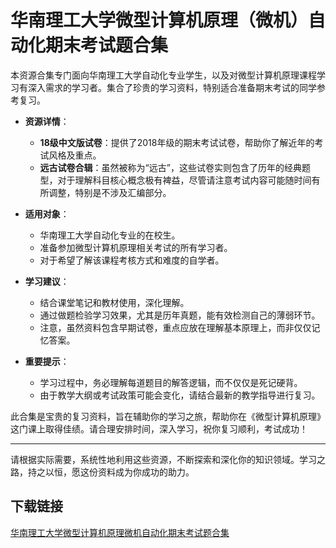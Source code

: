 # 华南理工大学微型计算机原理（微机）自动化期末考试题合集

本资源合集专门面向华南理工大学自动化专业学生，以及对微型计算机原理课程学习有深入需求的学习者。集合了珍贵的学习资料，特别适合准备期末考试的同学参考复习。

- **资源详情**：
  - **18级中文版试卷**：提供了2018年级的期末考试试卷，帮助你了解近年的考试风格及重点。
  - **远古试卷合辑**：虽然被称为“远古”，这些试卷实则包含了历年的经典题型，对于理解科目核心概念极有裨益，尽管请注意考试内容可能随时间有所调整，特别是不涉及汇编部分。

- **适用对象**：
  - 华南理工大学自动化专业的在校生。
  - 准备参加微型计算机原理相关考试的所有学习者。
  - 对于希望了解该课程考核方式和难度的自学者。

- **学习建议**：
  - 结合课堂笔记和教材使用，深化理解。
  - 通过做题检验学习效果，尤其是历年真题，能有效检测自己的薄弱环节。
  - 注意，虽然资料包含早期试卷，重点应放在理解基本原理上，而非仅仅记忆答案。

- **重要提示**：
  - 学习过程中，务必理解每道题目的解答逻辑，而不仅仅是死记硬背。
  - 由于教学大纲或考试政策可能会变化，请结合最新的教学指导进行复习。

此合集是宝贵的复习资料，旨在辅助你的学习之旅，帮助你在《微型计算机原理》这门课上取得佳绩。请合理安排时间，深入学习，祝你复习顺利，考试成功！

---

请根据实际需要，系统性地利用这些资源，不断探索和深化你的知识领域。学习之路，持之以恒，愿这份资料成为你成功的助力。

## 下载链接

[华南理工大学微型计算机原理微机自动化期末考试题合集](https://pan.quark.cn/s/c88db0936f8f)